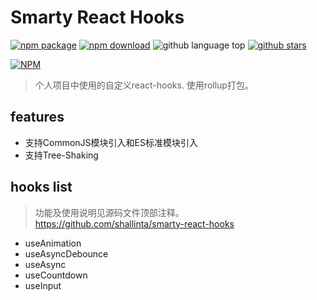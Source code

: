 # Smarty React Hooks

[![npm package](https://img.shields.io/npm/v/smarty-react-hooks.svg)](https://www.npmjs.org/package/smarty-react-hooks)
[![npm download](https://img.shields.io/npm/dt/smarty-react-hooks.svg)](https://www.npmjs.org/package/smarty-react-hooks)
![github language top](https://img.shields.io/github/languages/top/shallinta/smarty-react-hooks.svg)
[![github stars](https://img.shields.io/github/stars/shallinta/smarty-react-hooks.svg?style=social&label=Stars)](https://github.com/shallinta/smarty-react-hooks)  

[![NPM](https://nodei.co/npm/smarty-react-hooks.png?downloads=true&downloadRank=true&stars=true)](https://www.npmjs.com/package/smarty-react-hooks)

> 个人项目中使用的自定义react-hooks. 使用rollup打包。

## features
- 支持CommonJS模块引入和ES标准模块引入
- 支持Tree-Shaking

## hooks list
> 功能及使用说明见源码文件顶部注释。
> <https://github.com/shallinta/smarty-react-hooks>

- useAnimation
- useAsyncDebounce
- useAsync
- useCountdown
- useInput
